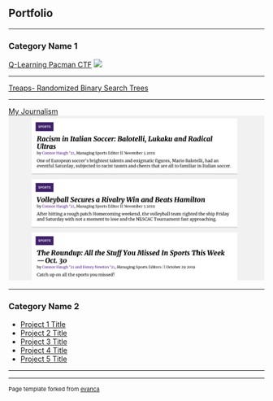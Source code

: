 ## Portfolio

---

### Category Name 1 

[Q-Learning Pacman CTF](/sample_page)
<img src="images/976A1A6C-12F2-4D12-AE0C-1FE50E1082DE.jpeg">

---
[Treaps- Randomized Binary Search Trees](/pdf/sample_presentation.pdf)


---
[My Journalism](https://amherststudent.com/article/racism-in-italian-soccer-balotelli-lukaku-and-radical-ultras)
<img src="images/C311CE21-43EE-4B8B-AC1D-8D65719332DA.jpeg"/>

---

### Category Name 2

- [Project 1 Title](http://example.com/)
- [Project 2 Title](http://example.com/)
- [Project 3 Title](http://example.com/)
- [Project 4 Title](http://example.com/)
- [Project 5 Title](http://example.com/)

---




---
<p style="font-size:11px">Page template forked from <a href="https://github.com/evanca/quick-portfolio">evanca</a></p>
<!-- Remove above link if you don't want to attibute -->
